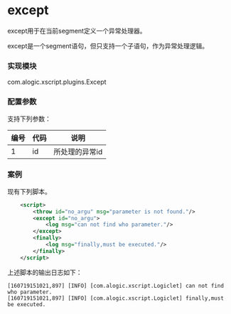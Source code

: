 except
======

except用于在当前segment定义一个异常处理器。

except是一个segment语句，但只支持一个子语句，作为异常处理逻辑。

### 实现模块

com.alogic.xscript.plugins.Except

### 配置参数

支持下列参数：

| 编号 | 代码 | 说明 |
| ---- | ---- | ---- |
| 1 | id | 所处理的异常id | 

### 案例

现有下列脚本。

```xml
	<script>
		<throw id="no_argu" msg="parameter is not found."/>
		<except id="no_argu">
			<log msg="can not find who parameter."/>
		</except>
		<finally>
			<log msg="finally,must be executed."/>
		</finally>
	</script>
```

上述脚本的输出日志如下：
```
[160719151021,897] [INFO] [com.alogic.xscript.Logiclet] can not find who parameter.
[160719151021,897] [INFO] [com.alogic.xscript.Logiclet] finally,must be executed.
```



